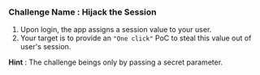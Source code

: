 ### Challenge Name : Hijack the Session

1) Upon login, the app assigns a session value to your user.
2) Your target is to provide an `"One click"` PoC to steal this value out of user's session.

**Hint** : The challenge beings only by passing a secret parameter.
